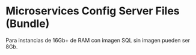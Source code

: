 # Microservices Config Server Files (Bundle)

Para instancias de 16Gb+ de RAM con imagen SQL sin imagen pueden ser 8Gb.